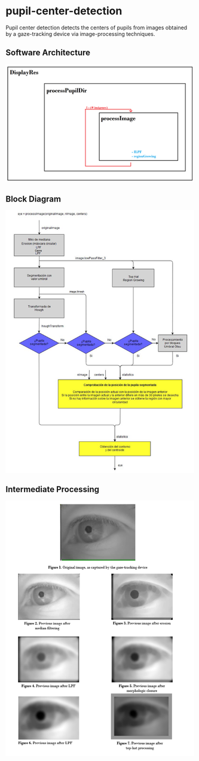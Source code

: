 # pupil-center-detection
Pupil center detection detects the centers of pupils from images obtained by a gaze-tracking device via image-processing techniques.

## Software Architecture
![Software Architecture](https://github.com/jlnkls/pupil-center-detection/blob/main/doc/sw_architecture.png)

## Block Diagram
![Block Diagram](https://github.com/jlnkls/pupil-center-detection/blob/main/doc/block_diagram.png)

## Intermediate Processing
![Intermediate Processing](https://github.com/jlnkls/pupil-center-detection/blob/main/doc/intermediate_processing.png)
